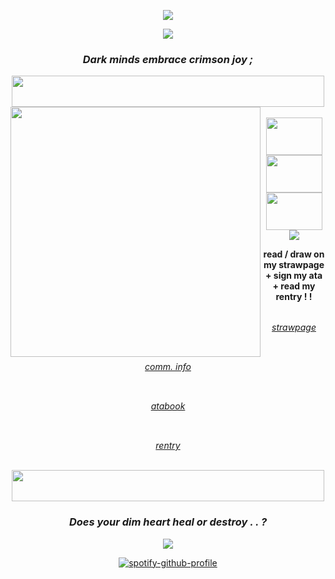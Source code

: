 <div align="center">
  
  ![](https://komarev.com/ghpvc/?username=your-github-username&color=4B71B6&style=plastic)
  
<div align="center"> 
  <img src="https://64.media.tumblr.com/7414c6ef681cab0fd2a1927f3282bd62/18f8f3d97b907766-f8/s2048x3072/7111f35ac0e69950f3cede6f67c2e8805848b857.pnj">
  
### <p align="center"> <i> Dark minds embrace crimson joy ; </i> </p>
<img align="center" src="https://64.media.tumblr.com/d67bbd34671e58babef4d81b2aaf1bdf/d380fff22bb5d32d-53/s2048x3072/269e914b9200539f569e077e48f481ab11b90898.pnj" width="500" height="50">

<div>
  <img align="left" src="https://64.media.tumblr.com/ac4c406d8cd9cefc180fb05fc81d26b1/tumblr_prpctzkzvF1rcpq6ao1_400.gifv" width="400" height="400">
  <br>
  <img align="center" src="https://64.media.tumblr.com/e658bea23833000e0fc07c016e2d1488/f1413ef45abf2485-7d/s100x200/299f80bd3a7705491033decba75cf03f3647b88b.pnj" width="90" height="60"> <img align="center" src="https://64.media.tumblr.com/e39036ecf9b7a15baaf09d002cb8d122/f1413ef45abf2485-73/s100x200/85a58bf5b5f087f1ad8b654ecc412170736e6bc1.gifv" width="90" height="60">  <img align="center" src="https://64.media.tumblr.com/81aa99e18bb73c638b8312c799ab953e/f1413ef45abf2485-61/s100x200/0bd9497a3a804d70b4e48d2b53ddb984d21a72f7.pnj" width="90" height="60"> 
  <br>
  <img align="center" src="https://64.media.tumblr.com/85129797db53bb94ef7fe6f061c07c6d/7fd8de99c27e763a-c8/s250x400/8ba53e60b9deb61159c7a00d174faaf0f39c5668.gifv">
<p>
  <div align="center">
  <strong>read / draw on my strawpage + sign my ata + read my rentry ! !</strong>
  <br>
  <br>

  <img src="https://64.media.tumblr.com/6a61e777ded58f0bcc9f863993bbe4df/db7ce6708c01e3ab-8a/s75x75_c1/5b2d1d7f7bcc713a858d8c15a115ecb8727589ab.gifv" width="15" height="15"><i>[strawpage](https://devil-may-cry-3.straw.page/)</i><img src="https://64.media.tumblr.com/6a61e777ded58f0bcc9f863993bbe4df/db7ce6708c01e3ab-8a/s75x75_c1/5b2d1d7f7bcc713a858d8c15a115ecb8727589ab.gifv" width="15" height="15">

 <br>

  <img src="https://64.media.tumblr.com/185baa39ca40efe53f25d90b769b3edf/c5e516b88dce7159-1f/s75x75_c1/950db2ae159e1582c02b821a9d0f11b15851ba40.gifv" width="15" height="15"><i>[comm. info](https://pelioscomminfo.straw.page/)</i><img src="https://64.media.tumblr.com/185baa39ca40efe53f25d90b769b3edf/c5e516b88dce7159-1f/s75x75_c1/950db2ae159e1582c02b821a9d0f11b15851ba40.gifv" width="15" height="15">
  
  <br>

  
  <img src="https://64.media.tumblr.com/7209af3408526716f17e48fdcfd5cf84/e0b92b6160ec4cbf-d0/s75x75_c1/c5bc47a8900907797a972cd5ceae3b74820729cf.gifv" width="15" height="15"><i>[atabook](https://perfectmvchine.atabook.org/)</i><img src="https://64.media.tumblr.com/7209af3408526716f17e48fdcfd5cf84/e0b92b6160ec4cbf-d0/s75x75_c1/c5bc47a8900907797a972cd5ceae3b74820729cf.gifv" width="15" height="15">

  <br>

  <img src="https://64.media.tumblr.com/3ee12821a87899c8fb333ffb1d65c02f/e0b92b6160ec4cbf-19/s75x75_c1/9272cb2b2a0cb27a279697d5b7e8217fcee6478d.gifv" width="15" height="15"><i>[rentry](https://rentry.co/PERFECTMVCHINE)</i><img src="https://64.media.tumblr.com/3ee12821a87899c8fb333ffb1d65c02f/e0b92b6160ec4cbf-19/s75x75_c1/9272cb2b2a0cb27a279697d5b7e8217fcee6478d.gifv" width="15" height="15">
</p>

  <br>
   
<div align="center"> 
  
  <img align="center" src="https://64.media.tumblr.com/d67bbd34671e58babef4d81b2aaf1bdf/d380fff22bb5d32d-53/s2048x3072/269e914b9200539f569e077e48f481ab11b90898.pnj" width="500" height="50">
  
  ### <p align="center"> <i> Does your dim heart heal or destroy . . ? </i> </p>

<div align="center"> 
  <img src="https://64.media.tumblr.com/7414c6ef681cab0fd2a1927f3282bd62/18f8f3d97b907766-f8/s2048x3072/7111f35ac0e69950f3cede6f67c2e8805848b857.pnj">
  
  [![spotify-github-profile](https://spotify-github-profile.kittinanx.com/api/view?uid=b62qk1bx8m7sa1fcnayilckim&cover_image=true&theme=novatorem&show_offline=false&background_color=121212&interchange=false&bar_color=ffffff&bar_color_cover=false)](https://github.com/kittinan/spotify-github-profile)
